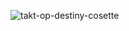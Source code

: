 ![takt-op-destiny-cosette](https://user-images.githubusercontent.com/87019549/140312162-c8319be0-a15c-4711-b256-d7b206423e06.gif)

<!--
**blamenine/blamenine** is a ✨ _special_ ✨ repository because its `README.md` (this file) appears on your GitHub profile.

Here are some ideas to get you started:

- 🔭 I’m currently working on ...
- 🌱 I’m currently learning ...
- 👯 I’m looking to collaborate on ...
- 🤔 I’m looking for help with ...
- 💬 Ask me about ...
- 📫 How to reach me: ...
- 😄 Pronouns: ...
- ⚡ Fun fact: ...
-->
